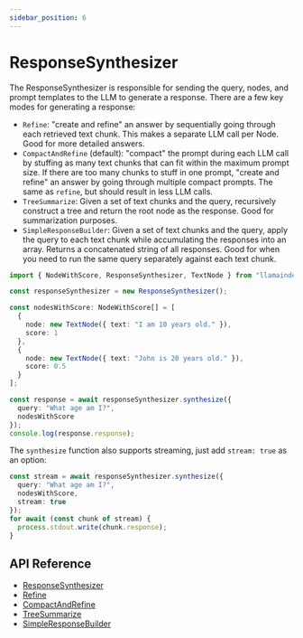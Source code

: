 ```yaml
---
sidebar_position: 6
---
```


# ResponseSynthesizer

The ResponseSynthesizer is responsible for sending the query, nodes, and prompt templates to the LLM to generate a response. There are a few key modes for generating a response:

- `Refine`: "create and refine" an answer by sequentially going through each retrieved text chunk.
  This makes a separate LLM call per Node. Good for more detailed answers.
- `CompactAndRefine` (default): "compact" the prompt during each LLM call by stuffing as
  many text chunks that can fit within the maximum prompt size. If there are
  too many chunks to stuff in one prompt, "create and refine" an answer by going through
  multiple compact prompts. The same as `refine`, but should result in less LLM calls.
- `TreeSummarize`: Given a set of text chunks and the query, recursively construct a tree
  and return the root node as the response. Good for summarization purposes.
- `SimpleResponseBuilder`: Given a set of text chunks and the query, apply the query to each text
  chunk while accumulating the responses into an array. Returns a concatenated string of all
  responses. Good for when you need to run the same query separately against each text
  chunk.

```typescript
import { NodeWithScore, ResponseSynthesizer, TextNode } from "llamaindex";

const responseSynthesizer = new ResponseSynthesizer();

const nodesWithScore: NodeWithScore[] = [
  {
    node: new TextNode({ text: "I am 10 years old." }),
    score: 1
  },
  {
    node: new TextNode({ text: "John is 20 years old." }),
    score: 0.5
  }
];

const response = await responseSynthesizer.synthesize({
  query: "What age am I?",
  nodesWithScore
});
console.log(response.response);
```

The `synthesize` function also supports streaming, just add `stream: true` as an option:

```typescript
const stream = await responseSynthesizer.synthesize({
  query: "What age am I?",
  nodesWithScore,
  stream: true
});
for await (const chunk of stream) {
  process.stdout.write(chunk.response);
}
```

## API Reference

- [ResponseSynthesizer](../../api/classes/ResponseSynthesizer.md)
- [Refine](../../api/classes/Refine.md)
- [CompactAndRefine](../../api/classes/CompactAndRefine.md)
- [TreeSummarize](../../api/classes/TreeSummarize.md)
- [SimpleResponseBuilder](../../api/classes/SimpleResponseBuilder.md)
